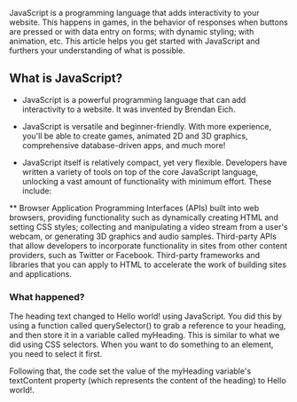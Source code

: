 JavaScript is a programming language that adds interactivity to your website. This happens in games, in the behavior of responses when buttons are pressed or with data entry on forms; with dynamic styling; with animation, etc. This article helps you get started with JavaScript and furthers your understanding of what is possible.

## What is JavaScript?
+ JavaScript is a powerful programming language that can add interactivity to a website. It was invented by Brendan Eich.

- JavaScript is versatile and beginner-friendly. With more experience, you'll be able to create games, animated 2D and 3D graphics, comprehensive database-driven apps, and much more!

* JavaScript itself is relatively compact, yet very flexible. Developers have written a variety of tools on top of the core JavaScript language, unlocking a vast amount of functionality with minimum effort. These include:

** Browser Application Programming Interfaces (APIs) built into web browsers, providing functionality such as dynamically creating HTML and setting CSS styles; collecting and manipulating a video stream from a user's webcam, or generating 3D graphics and audio samples.
Third-party APIs that allow developers to incorporate functionality in sites from other content providers, such as Twitter or Facebook.
Third-party frameworks and libraries that you can apply to HTML to accelerate the work of building sites and applications.

### What happened?
The heading text changed to Hello world! using JavaScript. You did this by using a function called querySelector() to grab a reference to your heading, and then store it in a variable called myHeading. This is similar to what we did using CSS selectors. When you want to do something to an element, you need to select it first.

Following that, the code set the value of the myHeading variable's textContent property (which represents the content of the heading) to Hello world!.
